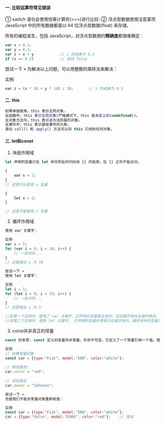 #### 一. 比较运算符常见错误
① switch 语句会使用恒等计算符(===)进行比较:
② 浮点型数据使用注意事项
JavaScript 中的所有数据都是以 64 位浮点型数据(float) 来存储。

所有的编程语言，包括 JavaScript，对浮点型数据的**精确度**都很难确定：
```js
var x = 0.1;
var y = 0.2;
var z = x + y            // z 的结果为 0.3
if (z == 0.3)            // 返回 false
```
尝试一下 »
为解决以上问题，可以用整数的乘除法来解决：

实例
```js
var z = (x * 10 + y * 10) / 10;       // z 的结果为 0.3
```

#### 二. this
```js
如果单独使用，this 表示全局对象。
在函数中，this 表示全局对象(严格模式下，this 是未定义的(undefined))。
在对象方法中，this 表示该方法所属的对象。
在事件中，this 表示接收事件的元素。
类似 call() 和 apply() 方法可以将 this 引用到任何对象。
```
#### 三. let和const
1. 块级作用域 
```js
let 声明的变量只在 let 命令所在的代码块 {} 内有效，在 {} 之外不能访问。

{ 
    var x = 2; 
}
// 这里可以使用 x 变量

{ 
    let x = 2;
}

// 这里不能使用 x 变量
```

2. 循环作用域
```js
使用 var 关键字：

实例
var i = 5;
for (var i = 0; i < 10; i++) {
    // 一些代码...
}
// 这里输出 i 为 10

尝试一下 »
使用 let 关键字：

实例
let i = 5;
for (let i = 0; i < 10; i++) {
    // 一些代码...
}
// 这里输出 i 为 5

//在第一个实例中，使用了 var 关键字，它声明的变量是全局的，包括循环体内与循环体外。
//在第二个实例中，使用 let 关键字， 它声明的变量作用域只在循环体内，循环体外的变量不受影响。
```

3. const并非真正的常量
```js
const 的本质: const 定义的变量并非常量，并非不可变，它定义了一个常量引用一个值。使用 const 定义的对象或者数组，其实是可变的。下面的代码并不会报错：

实例
// 创建常量对象
const car = {type:"Fiat", model:"500", color:"white"};
 
// 修改属性:
car.color = "red";
 
// 添加属性
car.owner = "Johnson";

尝试一下 »
但是我们不能对常量对象重新赋值：

实例
const car = {type:"Fiat", model:"500", color:"white"};
car = {type:"Volvo", model:"EX60", color:"red"};    // 错误
```
